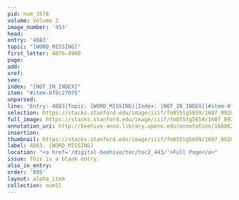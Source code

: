 ```yaml
---
pid: num_3578
volume: Volume 2
image_number: '453'
head:
entry: '4883'
topic: "[WORD_MISSING]"
first_letter: 4876-4900
page:
add:
xref:
see:
index: "[NOT_IN_INDEX]"
item: "#item-8f8c27075"
unparsed:
line: 'Entry: 4883|Topic: [WORD_MISSING]|Index: [NOT_IN_INDEX]|#item-8f8c27075'
selection: https://stacks.stanford.edu/image/iiif/fm855tg5659/1607_0920/595,1285,1059,257/full/0/default.jpg
full_image: https://stacks.stanford.edu/image/iiif/fm855tg5659/1607_0920/full/full/0/default.jpg
annotation_uri: http://beehive-anno.library.upenn.edu/annotation/1680627755525
insertion:
thumbnail: https://stacks.stanford.edu/image/iiif/fm855tg5659/1607_0920/595,1285,600,180/250,/0/default.jpg
label: 4883. [WORD_MISSING]
location: "<a href='/digital-beehive/toc/toc2_443/'>Full Page</a>"
issue: This is a blank entry.
also_in_entry:
order: '095'
layout: alpha_item
collection: num11
---
```

